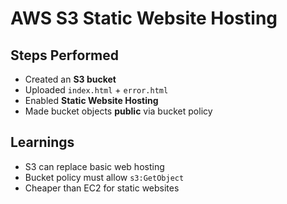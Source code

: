 # AWS S3 Static Website Hosting  

## Steps Performed
- Created an **S3 bucket**  
- Uploaded `index.html` + `error.html`  
- Enabled **Static Website Hosting**  
- Made bucket objects **public** via bucket policy  

## Learnings
- S3 can replace basic web hosting  
- Bucket policy must allow `s3:GetObject`  
- Cheaper than EC2 for static websites
